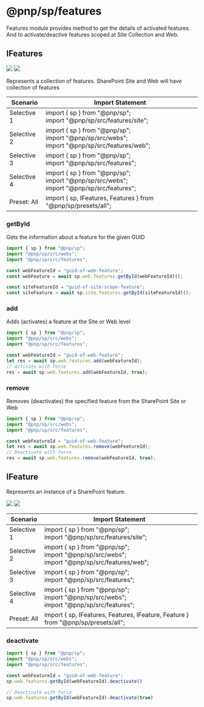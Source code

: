 # @pnp/sp/features

Features module provides method to get the details of activated features. And to activate/deactive features scoped at Site Collection and Web.

## IFeatures

[![](https://img.shields.io/badge/Invokable-informational.svg)](../invokable.md) [![](https://img.shields.io/badge/Selective%20Imports-informational.svg)](../selective-imports.md)

Represents a collection of features. SharePoint Site and Web will have collection of features

|Scenario|Import Statement|
|--|--|
|Selective 1|import { sp } from "@pnp/sp";<br />import "@pnp/sp/src/features/site";|
|Selective 2|import { sp } from "@pnp/sp";<br />import "@pnp/sp/src/webs";<br/>import "@pnp/sp/src/features/web";|
|Selective 3|import { sp } from "@pnp/sp";<br />import "@pnp/sp/src/features";|
|Selective 4|import { sp } from "@pnp/sp";<br />import "@pnp/sp/src/webs";<br/>import "@pnp/sp/src/features";|
|Preset: All|import { sp, IFeatures, Features } from "@pnp/sp/presets/all";|

### getById

Gets the information about a feature for the given GUID

```TypeScript
import { sp } from "@pnp/sp";
import "@pnp/sp/src/webs";
import "@pnp/sp/src/features";

const webFeatureId = "guid-of-web-feature";
const webFeature = await sp.web.features.getById(webFeatureId)();

const siteFeatureId = "guid-of-site-scope-feature";
const siteFeature = await sp.site.features.getById(siteFeatureId)();
```

### add

Adds (activates) a feature at the Site or Web level

```TypeScript
import { sp } from "@pnp/sp";
import "@pnp/sp/src/webs";
import "@pnp/sp/src/features";

const webFeatureId = "guid-of-web-feature";
let res = await sp.web.features.add(webFeatureId);
// Activate with force
res = await sp.web.features.add(webFeatureId, true);
```

### remove

Removes (deactivates) the specified feature from the SharePoint Site or Web
```TypeScript
import { sp } from "@pnp/sp";
import "@pnp/sp/src/webs";
import "@pnp/sp/src/features";

const webFeatureId = "guid-of-web-feature";
let res = await sp.web.features.remove(webFeatureId);
// Deactivate with force
res = await sp.web.features.remove(webFeatureId, true);
```

## IFeature  

Represents an instance of a SharePoint feature.

[![](https://img.shields.io/badge/Invokable-informational.svg)](../invokable.md) [![](https://img.shields.io/badge/Selective%20Imports-informational.svg)](../selective-imports.md)  

|Scenario|Import Statement|
|--|--|
|Selective 1|import { sp } from "@pnp/sp";<br />import "@pnp/sp/src/features/site";|
|Selective 2|import { sp } from "@pnp/sp";<br />import "@pnp/sp/src/webs";<br/>import "@pnp/sp/src/features/web";|
|Selective 3|import { sp } from "@pnp/sp";<br />import "@pnp/sp/src/features";|
|Selective 4|import { sp } from "@pnp/sp";<br />import "@pnp/sp/src/webs";<br/>import "@pnp/sp/src/features";|
|Preset: All|import { sp, IFeatures, Features, IFeature, Feature } from "@pnp/sp/presets/all";|

### deactivate

```TypeScript
import { sp } from "@pnp/sp";
import "@pnp/sp/src/webs";
import "@pnp/sp/src/features";

const webFeatureId = "guid-of-web-feature";
sp.web.features.getById(webFeatureId).deactivate()

// Deactivate with force
sp.web.features.getById(webFeatureId).deactivate(true)
```